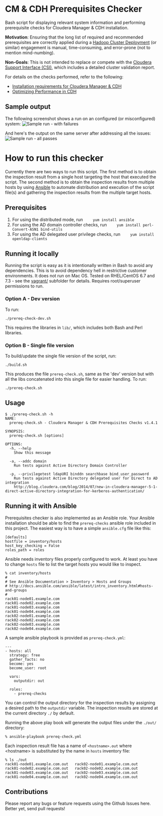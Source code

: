 # CM & CDH Prerequisites Checker

Bash script for displaying relevant system information and performing
prerequisite checks for Cloudera Manager & CDH installation.

**Motivation**: Ensuring that the long list of required and recommended
prerequisites are correctly applied during a [Hadoop Cluster
Deployment](http://www.cloudera.com/content/www/en-us/services-support/professional-services/cluster-certification.html)
(or similar) engagement is manual, time-consuming, and error-prone (not to
mention mind-numbing).

**Non-Goals**: This is not intended to replace or compete with the
[Cloudera Support Interface (CSI)](http://blog.cloudera.com/blog/2014/02/secrets-of-cloudera-support-inside-our-own-enterprise-data-hub/),
which includes a detailed cluster validation report.

For details on the checks performed, refer to the following:
- [Installation requirements for Cloudera Manager & CDH](http://www.cloudera.com/content/www/en-us/documentation/enterprise/latest/topics/installation_reqts.html)
- [Optimizing Performance in CDH](http://www.cloudera.com/content/www/en-us/documentation/enterprise/latest/topics/cdh_admin_performance.html)

## Sample output

The following screenshot shows a run on an configured (or misconfigured)
system:
![Sample run - with failures](images/sample-run-fail.png)

And here's the output on the same server after addressing all the issues:
![Sample run - all passes](images/sample-run-pass.png)

# How to run this checker

Currently there are two ways to run this script.
The first method is to obtain the inspection result from a single host targeting
the host that executed the script.
The second method is to obtain the inspection results from multiple hosts
by using [Ansible](https://www.ansible.com/) to automate distribution and
execution of the script file(s) and gathering the inspection results from
the multiple target hosts.

## Prerequisites
1. For using the distributed mode, run
`    yum install ansible`
2. For using the AD domain controller checks, run
`    yum install perl-Convert-ASN1 bind-utils`
3. For using the AD delegated user privilege checks, run
`    yum install openldap-clients`

## Running it locally

Running the script is easy as it is intentionally written in Bash to avoid any
dependencies. This is to avoid dependency hell in restrictive customer
environments. It does not run on Mac OS. Tested on RHEL/CentOS 6.7 and 7.3 - see the
[vagrant/](vagrant/) subfolder for details. Requires root/superuser permissions
to run.

### Option A - Dev version

To run:

    ./prereq-check-dev.sh

This requires the libraries in `lib/`, which includes both Bash and Perl
libraries.

### Option B - Single file version

To build/update the single file version of the script, run:

    ./build.sh

This produces the file `prereq-check.sh`, same as the 'dev' version but with all
the libs concatenated into this single file for easier handling. To run:

    ./prereq-check.sh

## Usage

```
$ ./prereq-check.sh -h
NAME:
  prereq-check.sh - Cloudera Manager & CDH Prerequisites Checks v1.4.1

SYNOPSIS:
  prereq-check.sh [options]

OPTIONS:
  -h, --help
    Show this message

  -a, --addc domain
    Run tests against Active Directory Domain Controller

  -p, --privilegetest ldapURI binddn searchbase bind_user_password
    Run tests against Active Directory delegated user for Direct to AD integration
    http://blog.cloudera.com/blog/2014/07/new-in-cloudera-manager-5-1-direct-active-directory-integration-for-kerberos-authentication/
```

## Running it with Ansible

Prerequisites checker is also implemented as an Ansible role.
Your Ansible installation should be able to find the `prereq-checks`
ansible role included in this project.
The easiest way is to have a simple `ansible.cfg` file like this:

    [defaults]
    hostfile = inventory/hosts
    host_key_checking = False
    roles_path = roles

Ansible needs inventory files properly configured to work.
At least you have to change `hosts` file to list the target hosts
you would like to inspect.

    % cat inventory/hosts
    #
    # See Ansible Documentation > Inventory > Hosts and Groups
    # http://docs.ansible.com/ansible/latest/intro_inventory.html#hosts-and-groups
    #
    rack01-node01.example.com
    rack01-node02.example.com
    rack01-node03.example.com
    rack01-node04.example.com
    rack02-node01.example.com
    rack02-node02.example.com
    rack02-node03.example.com
    rack02-node04.example.com

A sample ansible playbook is provided as `prereq-check.yml`:

    ---
    - hosts: all
      strategy: free
      gather_facts: no
      become: yes
      become_user: root

      vars:
        outputdir: out

      roles:
        - prereq-checks

You can control the output directory for the inspection results by
assigning a desired path to the `outputdir` variable.
The inspection results are stored at the current directory `./` by default.

Running the above play book will generate the output files under the
`./out/` directory:

    % ansible-playbook prereq-check.yml

Each inspection result file has a name of `<hostname>.out` where
&lt;hostname&gt; is substituted by the name in `hosts` inventory file:

    % ls ./out
    rack01-node01.example.com.out	rack02-node01.example.com.out
    rack01-node02.example.com.out	rack02-node02.example.com.out
    rack01-node03.example.com.out	rack02-node03.example.com.out
    rack01-node04.example.com.out	rack02-node04.example.com.out


## Contributions

Please report any bugs or feature requests using the Github Issues here. Better
yet, send pull requests!
